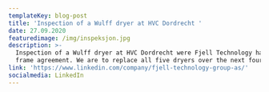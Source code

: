 ```yaml
---
templateKey: blog-post
title: 'Inspection of a Wulff dryer at HVC Dordrecht '
date: 27.09.2020
featuredimage: /img/inspeksjon.jpg
description: >-
  Inspection of a Wulff dryer at HVC Dordrecht were Fjell Technology has won the
  frame agreement. We are to replace all five dryers over the next four years. 
link: 'https://www.linkedin.com/company/fjell-technology-group-as/'
socialmedia: LinkedIn
---
```


